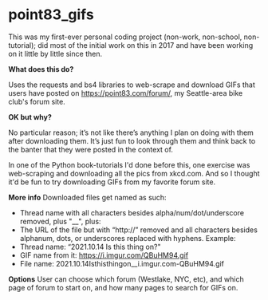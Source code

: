 # point83_gifs

This was my first-ever personal coding project (non-work, non-school, non-tutorial); did most of the initial work on this in 2017 and have been working on it little by little since then.  

**What does this do?** 

Uses the requests and bs4 libraries to web-scrape and download GIFs that users have posted on https://point83.com/forum/, my Seattle-area bike club's forum site.  

**OK but why?**

No particular reason; it’s not like there’s anything I plan on doing with them after downloading them. It’s just fun to look through them and think back to the banter that they were posted in the context of. 

In one of the Python book-tutorials I'd done before this, one exercise was web-scraping and downloading all the pics from xkcd.com.  And so I thought it'd be fun to try downloading GIFs from my favorite forum site.

**More info**
Downloaded files get named as such:
* Thread name with all characters besides alpha/num/dot/underscore removed, plus "__", plus: 
* The URL of the file but with “http://” removed and all characters besides alphanum, dots, or underscores replaced with hyphens.
Example: 
* Thread name:        “2021.10.14 Is this thing on?" 
* GIF name from it:   https://i.imgur.com/QBuHM94.gif 
* File name:          2021.10.14Isthisthingon__i.imgur.com-QBuHM94.gif

**Options**
User can choose which forum (Westlake, NYC, etc), and which page of forum to start on, and how many pages to search for GIFs on.
